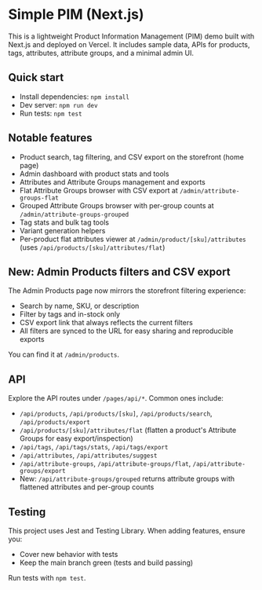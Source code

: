 # Simple PIM (Next.js)

This is a lightweight Product Information Management (PIM) demo built with Next.js and deployed on Vercel. It includes sample data, APIs for products, tags, attributes, attribute groups, and a minimal admin UI.

## Quick start

- Install dependencies: `npm install`
- Dev server: `npm run dev`
- Run tests: `npm test`

## Notable features

- Product search, tag filtering, and CSV export on the storefront (home page)
- Admin dashboard with product stats and tools
- Attributes and Attribute Groups management and exports
- Flat Attribute Groups browser with CSV export at `/admin/attribute-groups-flat`
- Grouped Attribute Groups browser with per-group counts at `/admin/attribute-groups-grouped`
- Tag stats and bulk tag tools
- Variant generation helpers
- Per-product flat attributes viewer at `/admin/product/[sku]/attributes` (uses `/api/products/[sku]/attributes/flat`)

## New: Admin Products filters and CSV export

The Admin Products page now mirrors the storefront filtering experience:

- Search by name, SKU, or description
- Filter by tags and in-stock only
- CSV export link that always reflects the current filters
- All filters are synced to the URL for easy sharing and reproducible exports

You can find it at `/admin/products`.

## API

Explore the API routes under `/pages/api/*`. Common ones include:

- `/api/products`, `/api/products/[sku]`, `/api/products/search`, `/api/products/export`
- `/api/products/[sku]/attributes/flat` (flatten a product's Attribute Groups for easy export/inspection)
- `/api/tags`, `/api/tags/stats`, `/api/tags/export`
- `/api/attributes`, `/api/attributes/suggest`
- `/api/attribute-groups`, `/api/attribute-groups/flat`, `/api/attribute-groups/export`
- New: `/api/attribute-groups/grouped` returns attribute groups with flattened attributes and per-group counts

## Testing

This project uses Jest and Testing Library. When adding features, ensure you:

- Cover new behavior with tests
- Keep the main branch green (tests and build passing)

Run tests with `npm test`.
